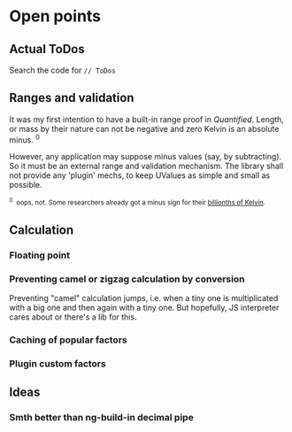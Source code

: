 # Open points

## Actual ToDos

Search the code for `// ToDos`

## Ranges and validation

It was my first intention to have a built-in range proof in *Quantified*. 
Length, or mass by their nature can not be negative and zero Kelvin is an absolute minus.&nbsp;<sup>0</sup>

However, any application may suppose minus values (say, by subtracting). So it must be an external range and validation mechanism. The library shall not provide any 'plugin' mechs, to keep UValues as simple and small as possible.

<sub><sup>0</sup>&nbsp;&nbsp;oops, not. Some researchers already got a minus sign for their [billionths of Kelvin](https://www.mpg.de/research/negative-absolute-temperature#:~:text=Thus%2C%20nothing%20can%20be%20colder,nonetheless%20has%20negative%20Kelvin%20values).</sub>

## Calculation

### Floating point

### Preventing camel or zigzag calculation by conversion

Preventing "camel" calculation jumps, i.e. when a tiny one is multiplicated with a big one and then again with a tiny one. 
But hopefully, JS interpreter cares about or there's a lib for this.

### Caching of popular factors

### Plugin custom factors

## Ideas
### Smth better than ng-build-in decimal pipe
